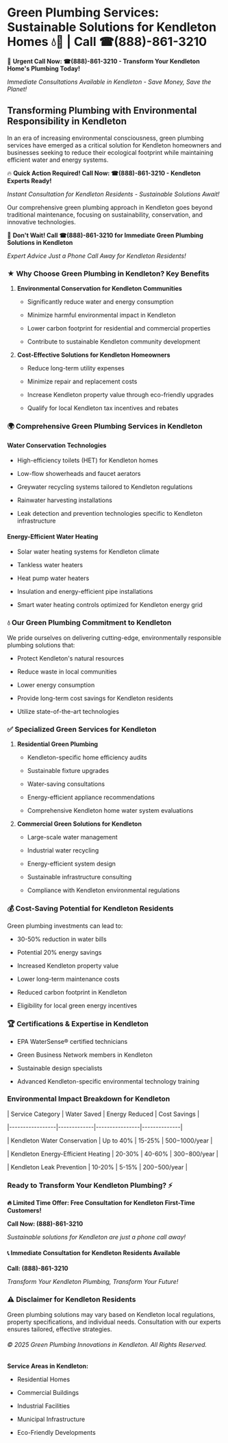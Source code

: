 # Green Plumbing Services: Sustainable Solutions for Kendleton Homes 💧🌿 | Call ☎(888)-861-3210

🚨 **Urgent Call Now: ☎(888)-861-3210 - Transform Your Kendleton Home's Plumbing Today!**
*Immediate Consultations Available in Kendleton - Save Money, Save the Planet!*

## Transforming Plumbing with Environmental Responsibility in Kendleton

In an era of increasing environmental consciousness, green plumbing services have emerged as a critical solution for Kendleton homeowners and businesses seeking to reduce their ecological footprint while maintaining efficient water and energy systems. 

🔥 **Quick Action Required! Call Now: ☎(888)-861-3210 - Kendleton Experts Ready!**
*Instant Consultation for Kendleton Residents - Sustainable Solutions Await!*

Our comprehensive green plumbing approach in Kendleton goes beyond traditional maintenance, focusing on sustainability, conservation, and innovative technologies.

🚨 **Don't Wait! Call ☎(888)-861-3210 for Immediate Green Plumbing Solutions in Kendleton**
*Expert Advice Just a Phone Call Away for Kendleton Residents!*

### ★ Why Choose Green Plumbing in Kendleton? Key Benefits

1. **Environmental Conservation for Kendleton Communities** 
   - Significantly reduce water and energy consumption
   - Minimize harmful environmental impact in Kendleton
   - Lower carbon footprint for residential and commercial properties
   - Contribute to sustainable Kendleton community development

2. **Cost-Effective Solutions for Kendleton Homeowners** 
   - Reduce long-term utility expenses
   - Minimize repair and replacement costs
   - Increase Kendleton property value through eco-friendly upgrades
   - Qualify for local Kendleton tax incentives and rebates

### 🌍 Comprehensive Green Plumbing Services in Kendleton

#### Water Conservation Technologies
- High-efficiency toilets (HET) for Kendleton homes
- Low-flow showerheads and faucet aerators
- Greywater recycling systems tailored to Kendleton regulations
- Rainwater harvesting installations
- Leak detection and prevention technologies specific to Kendleton infrastructure

#### Energy-Efficient Water Heating
- Solar water heating systems for Kendleton climate
- Tankless water heaters
- Heat pump water heaters
- Insulation and energy-efficient pipe installations
- Smart water heating controls optimized for Kendleton energy grid

### 💧 Our Green Plumbing Commitment to Kendleton

We pride ourselves on delivering cutting-edge, environmentally responsible plumbing solutions that:
- Protect Kendleton's natural resources
- Reduce waste in local communities
- Lower energy consumption
- Provide long-term cost savings for Kendleton residents
- Utilize state-of-the-art technologies

### ✅ Specialized Green Services for Kendleton

1. **Residential Green Plumbing**
   - Kendleton-specific home efficiency audits
   - Sustainable fixture upgrades
   - Water-saving consultations
   - Energy-efficient appliance recommendations
   - Comprehensive Kendleton home water system evaluations

2. **Commercial Green Solutions for Kendleton**
   - Large-scale water management
   - Industrial water recycling
   - Energy-efficient system design
   - Sustainable infrastructure consulting
   - Compliance with Kendleton environmental regulations

### 💰 Cost-Saving Potential for Kendleton Residents

Green plumbing investments can lead to:
- 30-50% reduction in water bills
- Potential 20% energy savings
- Increased Kendleton property value
- Lower long-term maintenance costs
- Reduced carbon footprint in Kendleton
- Eligibility for local green energy incentives

### 🏆 Certifications & Expertise in Kendleton

- EPA WaterSense® certified technicians
- Green Business Network members in Kendleton
- Sustainable design specialists
- Advanced Kendleton-specific environmental technology training

### Environmental Impact Breakdown for Kendleton

| Service Category | Water Saved | Energy Reduced | Cost Savings |
|-----------------|-------------|----------------|--------------|
| Kendleton Water Conservation | Up to 40% | 15-25% | $500-$1000/year |
| Kendleton Energy-Efficient Heating | 20-30% | 40-60% | $300-$800/year |
| Kendleton Leak Prevention | 10-20% | 5-15% | $200-$500/year |

### Ready to Transform Your Kendleton Plumbing? ⚡

**🔥 Limited Time Offer: Free Consultation for Kendleton First-Time Customers!**

**Call Now: (888)-861-3210**
*Sustainable solutions for Kendleton are just a phone call away!*

#### 📞 Immediate Consultation for Kendleton Residents Available

**Call: (888)-861-3210**
*Transform Your Kendleton Plumbing, Transform Your Future!*

### ⚠️ Disclaimer for Kendleton Residents

Green plumbing solutions may vary based on Kendleton local regulations, property specifications, and individual needs. Consultation with our experts ensures tailored, effective strategies.

###### © 2025 Green Plumbing Innovations in Kendleton. All Rights Reserved.

**Service Areas in Kendleton:** 
- Residential Homes
- Commercial Buildings
- Industrial Facilities
- Municipal Infrastructure
- Eco-Friendly Developments